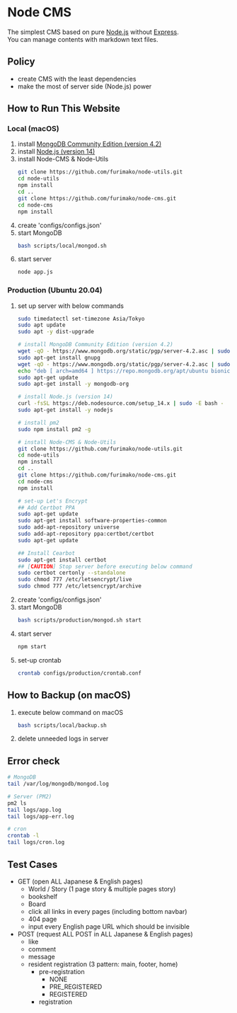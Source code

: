
# Node CMS
The simplest CMS based on pure [Node.js](https://nodejs.org) without [Express](https://expressjs.com/).  
You can manage contents with markdown text files.

## Policy
- create CMS with the least dependencies
- make the most of server side (Node.js) power

## How to Run This Website
### Local (macOS)
1. install [MongoDB Community Edition (version 4.2)](https://www.mongodb.com/download-center/community)
1. install [Node.js (version 14)](https://nodejs.org/en/download/)
1. install Node-CMS & Node-Utils
    ```bash
    git clone https://github.com/furimako/node-utils.git
    cd node-utils
    npm install
    cd ..
    git clone https://github.com/furimako/node-cms.git
    cd node-cms
    npm install
    ```
1. create 'configs/configs.json'
1. start MongoDB
    ```bash
    bash scripts/local/mongod.sh
    ```
1. start server
    ```bash
    node app.js
    ```

### Production (Ubuntu 20.04)
1. set up server with below commands
    ```bash
    sudo timedatectl set-timezone Asia/Tokyo
    sudo apt update
    sudo apt -y dist-upgrade

    # install MongoDB Community Edition (version 4.2)
    wget -qO - https://www.mongodb.org/static/pgp/server-4.2.asc | sudo apt-key add -
    sudo apt-get install gnupg
    wget -qO - https://www.mongodb.org/static/pgp/server-4.2.asc | sudo apt-key add -
    echo "deb [ arch=amd64 ] https://repo.mongodb.org/apt/ubuntu bionic/mongodb-org/4.2 multiverse" | sudo tee /etc/apt/sources.list.d/mongodb-org-4.2.list
    sudo apt-get update
    sudo apt-get install -y mongodb-org
    
    # install Node.js (version 14)
    curl -fsSL https://deb.nodesource.com/setup_14.x | sudo -E bash -
    sudo apt-get install -y nodejs
    
    # install pm2
    sudo npm install pm2 -g

    # install Node-CMS & Node-Utils
    git clone https://github.com/furimako/node-utils.git
    cd node-utils
    npm install
    cd ..
    git clone https://github.com/furimako/node-cms.git
    cd node-cms
    npm install
    
    # set-up Let's Encrypt
    ## Add Certbot PPA
    sudo apt-get update
    sudo apt-get install software-properties-common
    sudo add-apt-repository universe
    sudo add-apt-repository ppa:certbot/certbot
    sudo apt-get update
    
    ## Install Cearbot
    sudo apt-get install certbot
    ## [CAUTION] Stop server before executing below command
    sudo certbot certonly --standalone
    sudo chmod 777 /etc/letsencrypt/live
    sudo chmod 777 /etc/letsencrypt/archive
    ```
1. create 'configs/configs.json'  
1. start MongoDB
    ```bash
    bash scripts/production/mongod.sh start
    ```
1. start server
    ```bash
    npm start
    ```
1. set-up crontab
    ```bash
    crontab configs/production/crontab.conf
    ```

## How to Backup (on macOS)
1. execute below command on macOS
    ```bash
    bash scripts/local/backup.sh
    ```
1. delete unneeded logs in server

## Error check
```bash
# MongoDB
tail /var/log/mongodb/mongod.log

# Server (PM2)
pm2 ls
tail logs/app.log
tail logs/app-err.log

# cron
crontab -l
tail logs/cron.log
```

## Test Cases
- GET (open ALL Japanese & English pages)
    - World / Story (1 page story & multiple pages story)
    - bookshelf
    - Board
    - click all links in every pages (including bottom navbar)
    - 404 page
    - input every English page URL which should be invisible
- POST (request ALL POST in ALL Japanese & English pages)
    - like
    - comment
    - message
    - resident registration (3 pattern: main, footer, home)
        - pre-registration
            - NONE
            - PRE_REGISTERED
            - REGISTERED
        - registration
